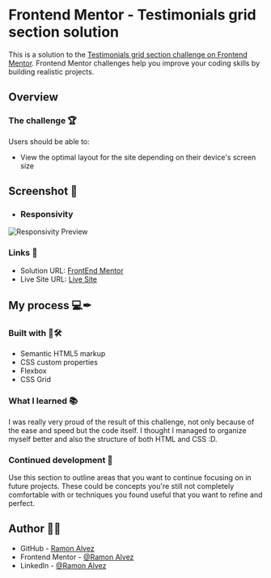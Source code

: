 # Frontend Mentor - Testimonials grid section solution

This is a solution to the [Testimonials grid section challenge on Frontend Mentor](https://www.frontendmentor.io/challenges/testimonials-grid-section-Nnw6J7Un7). Frontend Mentor challenges help you improve your coding skills by building realistic projects. 

## Overview

### The challenge 🏆

Users should be able to:

- View the optimal layout for the site depending on their device's screen size

## Screenshot 🎴

- ### Responsivity
![Responsivity Preview](./assets/previews/Responsivity.gif)


### Links 🔗

- Solution URL: [FrontEnd Mentor](https://www.frontendmentor.io/solutions/-html5-e-css-17-2-junior-testimonials-grid-section-kz-pinbhAf)
- Live Site URL: [Live Site](https://ramon-alvez.github.io/Frontend-Mentor-HTML-CSS-Junior-Testimonials-Grid-Section/)

## My process 💻✒

### Built with 🧱🛠

- Semantic HTML5 markup
- CSS custom properties
- Flexbox
- CSS Grid

### What I learned 📚

I was really very proud of the result of this challenge, not only because of the ease and speed but the code itself. I thought I managed to organize myself better and also the structure of both HTML and CSS :D.

### Continued development 🚀

Use this section to outline areas that you want to continue focusing on in future projects. These could be concepts you're still not completely comfortable with or techniques you found useful that you want to refine and perfect.

## Author 🧙‍♂️

- GitHub - [Ramon Alvez](https://github.com/Ramon-Alvez)
- Frontend Mentor - [@Ramon Alvez](https://www.frontendmentor.io/profile/Ramon-Alvez)
- LinkedIn - [@Ramon Alvez](https://www.linkedin.com/in/ramon-alvez/)
